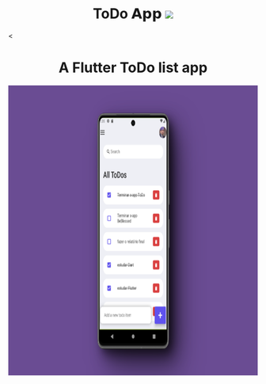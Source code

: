 <h1 align="center">ToDo 𝗔𝗽𝗽  <img style="height:25px" src="https://media.giphy.com/media/pj6aVzkwnFLJLKWlCB/giphy.gif"></h1>

<<h1 align="center"> A Flutter ToDo list app </h2>

<div align="center">
  <img style="height:586px"src="ToDoImg.png">
</div>
